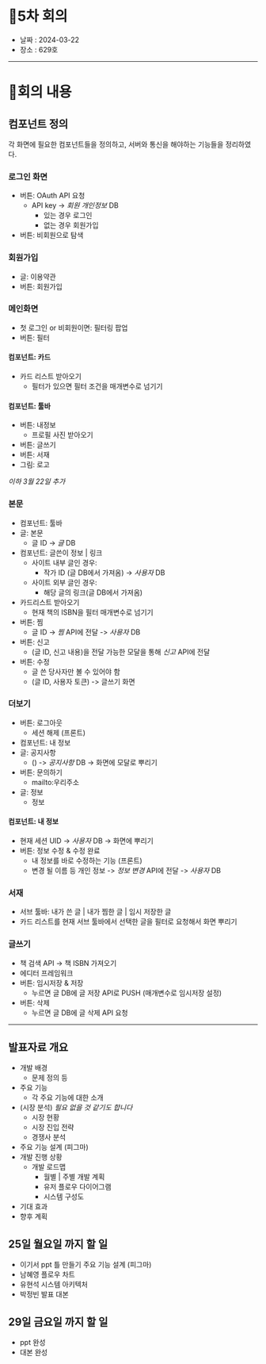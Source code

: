 # 📍5차 회의
  + 날짜 : 2024-03-22
  + 장소 : 629호

---
# 📍회의 내용

## 컴포넌트 정의
각 화면에 필요한 컴포넌트들을 정의하고, 서버와 통신을 해야하는 기능들을 정리하였다.

### 로그인 화면
- 버튼: OAuth API 요청
  - API key -> *회원 개인정보* DB
    - 있는 경우 로그인
    - 없는 경우 회원가입
- 버튼: 비회원으로 탐색

### 회원가입
- 글: 이용약관
- 버튼: 회원가입

### 메인화면
- 첫 로그인 or 비회원이면: 필터링 팝업
- 버튼: 필터
  
#### 컴포넌트: 카드
- 카드 리스트 받아오기
  - 필터가 있으면 필터 조건을 매개변수로 넘기기

#### 컴포넌트: 툴바
- 버튼: 내정보
  - 프로필 사진 받아오기
- 버튼: 글쓰기
- 버튼: 서재
- 그림: 로고

*이하 3월 22일 추가*
### 본문
- 컴포넌트: 툴바
- 글: 본문
  - 글 ID -> *글* DB
- 컴포넌트: 글쓴이 정보 | 링크
  - 사이트 내부 글인 경우:
    - 작가 ID (글 DB에서 가져옴) -> *사용자* DB
  - 사이트 외부 글인 경우:
    - 해당 글의 링크(글 DB에서 가져옴)
- 카드리스트 받아오기
  - 현재 책의 ISBN을 필터 매개변수로 넘기기
- 버튼: 찜
  - 글 ID -> *찜* API에 전달 -> *사용자* DB
- 버튼: 신고
  - (글 ID, 신고 내용)을 전달 가능한 모달을 통해 *신고* API에 전달
- 버튼: 수정
  - 글 쓴 당사자만 볼 수 있어야 함
  - (글 ID, 사용자 토큰) -> 글쓰기 화면

### 더보기
- 버튼: 로그아웃
  - 세션 해제 (프론트)
- 컴포넌트: 내 정보
- 글: 공지사항
  - () -> *공지사항* DB -> 화면에 모달로 뿌리기
- 버튼: 문의하기
  - mailto:우리주소
- 글: 정보
  - 정보

#### 컴포넌트: 내 정보
  - 현재 세션 UID -> *사용자* DB -> 화면에 뿌리기
  - 버튼: 정보 수정 & 수정 완료
    - 내 정보를 바로 수정하는 기능 (프론트)
    - 변경 될 이름 등 개인 정보 -> *정보 변경* API에 전달 -> *사용자* DB

### 서재
  - 서브 툴바: 내가 쓴 글 | 내가 찜한 글 | 임시 저장한 글
  - 카드 리스트를 현재 서브 툴바에서 선택한 글을 필터로 요청해서 화면 뿌리기

### 글쓰기
  - 책 검색 API -> 책 ISBN 가져오기
  - 에디터 프레임워크
  - 버튼: 임시저장 & 저장
    - 누르면 글 DB에 글 저장 API로 PUSH (매개변수로 임시저장 설정)
  - 버튼: 삭제
    - 누르면 글 DB에 글 삭제 API 요청


---
## 발표자료 개요
- 개발 배경
  - 문제 정의 등
- 주요 기능
  - 각 주요 기능에 대한 소개
- (시장 분석) *필요 없을 것 같기도 합니다*
  - 시장 현황
  - 시장 진입 전략
  - 경쟁사 분석
- 주요 기능 설계 (피그마)
- 개발 진행 상황
  - 개발 로드맵
    - 월별 | 주별 개발 계획
    - 유저 플로우 다이어그램
    - 시스템 구성도
- 기대 효과
- 향후 계획

## 25일 월요일 까지 할 일
+ 이기서
  ppt 틀 만들기
  주요 기능 설계 (피그마)
+ 남혜영
  플로우 차트 
+ 유현석
  시스템 아키텍처
+ 박정빈
  발표 대본

## 29일 금요일 까지 할 일
+ ppt 완성
+ 대본 완성
  
